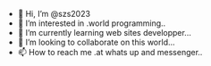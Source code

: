- 👋 Hi, I’m @szs2023
- 👀 I’m interested in .world programming..
- 🌱 I’m currently learning web sites developper...
- 💞️ I’m looking to collaborate on this world...
- 📫 How to reach me .at whats up and messenger..

<!---
szs2023/szs2023 is a ✨ special ✨ repository because its `README.md` (this file) appears on your GitHub profile.
You can click the Preview link to take a look at your changes.
--->

